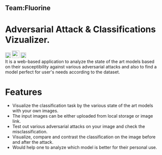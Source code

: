 ## Team:Fluorine
# Adversarial Attack & Classifications Vizualizer.
<img src="https://upload.wikimedia.org/wikipedia/commons/9/96/Pytorch_logo.png" height="18" >   <img src="https://raw.githubusercontent.com/TanmayKhot/Fluorine/adv/Images/advtool.JPG" height="24">    <img src="https://raw.githubusercontent.com/TanmayKhot/Fluorine/adv/Images/streamlit.png" height="18"> 
<br>
It is a web-based application to analyze the state of the art models based on their susceptibility against various adversarial attacks and also to find a model perfect for user's needs according to the dataset. 
<br>

# Features
- Visualize the classification task by the various state of the art models with your own images.
- The input images can be either uploaded from local storage or image link.
- Test out various adversarial attacks on your image and check the misclassification.
- Visualize, compare and contrast the classification on the image before and after the attack.
- Would help one to analyze which model is better for their personal use.
